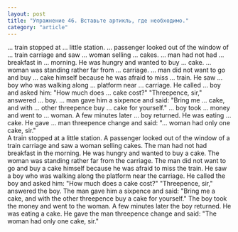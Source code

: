 ```yaml
---
layout: post
title: "Упражнение 46. Вставьте артикль, где необходимо."
category: "article"
---
```

<section class="question">
... train stopped at ... little station. ... passenger looked out of the window of ... train carriage and saw ... woman selling ... cakes. ... man had not had ... breakfast in ... morning. He was hungry and wanted to buy ... cake. ... woman was standing rather far from ... carriage. ... man did not want to go and buy ... cake himself because he was afraid to miss ... train. He saw ... boy who was walking along ... platform near ... carriage. He called ... boy and asked him: "How much does ... cake cost?" "Threepence, sir," answered ... boy. ... man gave him a sixpence and said: "Bring me ... cake, and with ... other threepence buy ... cake for yourself." ... boy took ... money and went to ... woman. A few minutes later ... boy returned. He was eating ... cake. He gave ... man threepence change and said: "... woman had only one cake, sir."
</section>

<section class="answer">
A train stopped at a little station. A passenger looked out of the window of a train carriage and saw a woman selling cakes. The man had not had breakfast in the morning. He was hungry and wanted to buy a cake. The woman was standing rather far from the carriage. The man did not want to go and buy a cake himself because he was afraid to miss the train. He saw a boy who was walking along the platform near the carriage. He called the boy and asked him: "How much does a cake cost?" "Threepence, sir," answered the boy. The man gave him a sixpence and said: "Bring me a cake, and with the other threepence buy a cake for yourself." The boy took the money and went to the woman. A few minutes later the boy returned. He was eating a cake. He gave the man threepence change and said: "The woman had only one cake, sir."
</section>
